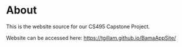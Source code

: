 # About
This is the website source for our CS495 Capstone Project.

Website can be accessed here: https://tgillam.github.io/BamaAppSite/